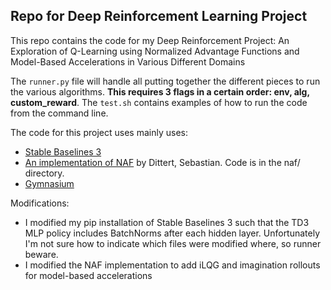 ## Repo for Deep Reinforcement Learning Project
This repo contains the code for my Deep Reinforcement Project: An Exploration of Q-Learning using Normalized Advantage Functions and Model-Based Accelerations in Various Different Domains

The `runner.py` file will handle all putting together the different pieces to run the various algorithms. **This requires 3 flags in a certain order: env, alg, custom_reward**. The `test.sh` contains examples of how to run the code from the command line.

The code for this project uses mainly uses:
- [Stable Baselines 3](https://github.com/DLR-RM/stable-baselines3)
- [An implementation of NAF](https://github.com/BY571/Normalized-Advantage-Function-NAF-) by Dittert, Sebastian. Code is in the naf/ directory.
- [Gymnasium](https://github.com/Farama-Foundation/Gymnasium)

Modifications:
- I modified my pip installation of Stable Baselines 3 such that the TD3 MLP policy includes BatchNorms after each hidden layer. Unfortunately I'm not sure how to indicate which files were modified where, so runner beware.
- I modified the NAF implementation to add iLQG and imagination rollouts for model-based accelerations

